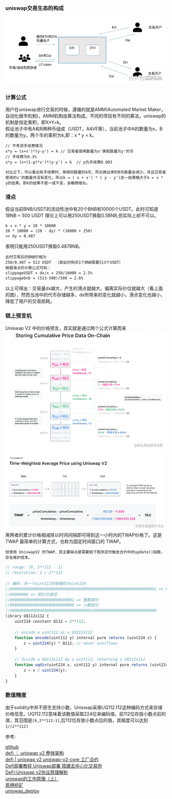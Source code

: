 
### uniswap交易生态的构成
![](../../file/uniswap/ecosystem.webp)

### 计算公式
用户在uniswap进行交易的时候，遵循的就是AMM(Automated Market Maker，自动化做市机制)，AMM机制由算法构成，不同的项目有不同的算法，uniswap的机制是恒定乘积，即X*Y=k。  
假设池子中有A和B两种币组成（USDT，AAVE等），当前池子中A的数量为x，B的数量为y，两个币的乘积为k,即：x * y = k。
```
// 不考虑手续费情况
x*y = (x+x')*(y-y') = k // 交易者使用数量为x'换取数量为y'的币
// 手续费为0.3%
x*y = (x+(1-p)*x')*(y-y') = k  // p为手续费0.003

```
`对比之下，可以看出有手续费时，用相同数量的A币，所兑换出来的B币数量会减少。并且交易者使用的x'的数量并没有变化，所以k = ( x + x') * ( y - y')这一结果略大于k = x * y的结果。即k的结果不是一成不变，会略微增长。`


### 滑点
假设当前BNB/USDT的流动性池中有20个BNB和10000个USDT。此时可知道 1BNB = 500 USDT 理论上可以用250USDT换取0.5BNB,但实际上却不可以。
```
k = x * y = 20 * 10000
20 * 10000 = (20 - dy) * (10000 + 250)
=> dy = 0.487
```
表明只能用250USDT换取0.487BNB。
```
此时交易后的BNB价格为
250/0.487 = 513 USDT  （即此时购买1个BNB需要513个USDT）
根据滑点的计算公式可知：
slippageUSDT = dx/x = 250/10000 = 2.5%
slippagebnb = (513-500)/500 = 2.6%
```
以上可得出：交易量dx越大，产生的滑点就越大，偏离实际价位就越大（看上面的图），然而当池中的代币存储越多，dx所带来的变化就越小，滑点变化也越小，降低了用户的交易损耗。


### 链上预言机
Uniswap V2 中的价格预言，其实就是通过两个公式计算而来
![](../../file/uniswap/oracle.webp)
![](../../file/uniswap/twap.webp)
用两者的累计价格相减除以时间间隔即可得到这一小时内的TWAP价格了。这是TWAP 最简单的计算方式，也称为固定时间窗口的 TWAP。

`但使用 UniswapV2 的TWAP，其主要缺点是需要链下程序定时触发合约中的update()函数，存在维护成本。`
```js
// range: [0, 2**112 - 1]
// resolution: 1 / 2**112

// 编码：将一个uint112的值编码为uint224
//0000000000000000000000000000000000000000000000000000000000000001 => 0x01 uint112
//00000000 => 前32位留空
//0000000000000000000000000001 => 整数部分
//0000000000000000000000000000 => 小数部分
//0000000000000000000000000000000000010000000000000000000000000000
library UQ112x112 {
    uint224 constant Q112 = 2**112;

    // encode a uint112 as a UQ112x112
    function encode(uint112 y) internal pure returns (uint224 z) {
        z = uint224(y) * Q112; // never overflows
    }

    // divide a UQ112x112 by a uint112, returning a UQ112x112
    function uqdiv(uint224 x, uint112 y) internal pure returns (uint224 z) {
        z = x / uint224(y);
    }
}
```


### 数值精度
由于solidity中并不原生支持小数，Uniswap采用UQ112.112这种编码方式来存储价格信息。UQ112.112意味着该数值采取224位来编码值，前112位存放小数点前的值，其范围是`[0,2**112-1]`,后112位存放小数点后的值，其精度可以达到`1/(2**112)`

参考:

[github](https://github.com/orgs/Uniswap)   
[defi ｜ uniswap v2 整体架构](https://benpaodewoniu.github.io/2022/01/06/defi15/)   
[defi | uniswap v2 uniswap-v2-core 工厂合约](https://benpaodewoniu.github.io/2022/01/06/defi16/)   
[Defi部署教程 Uniswap部署 搭建去中心化交易所](https://www.jianshu.com/p/aa1194f0b775)   
[DeFi:Uniswap v2协议原理解析](https://juejin.cn/post/7178857641421045820)   
[uniswap的工作原理（上）](https://zhuanlan.zhihu.com/p/269205336)   
[质押挖矿](https://github.com/Uniswap/liquidity-staker)   
[uniswap_deploy](https://github.com/chennyouneng2020/Uniswap)